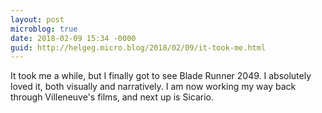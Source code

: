```yaml
---
layout: post
microblog: true
date: 2018-02-09 15:34 -0000
guid: http://helgeg.micro.blog/2018/02/09/it-took-me.html
---
```

It took me a while, but I finally got to see Blade Runner 2049. I absolutely loved it, both visually and narratively. I am now working my way back through Villeneuve's films, and next up is Sicario.
